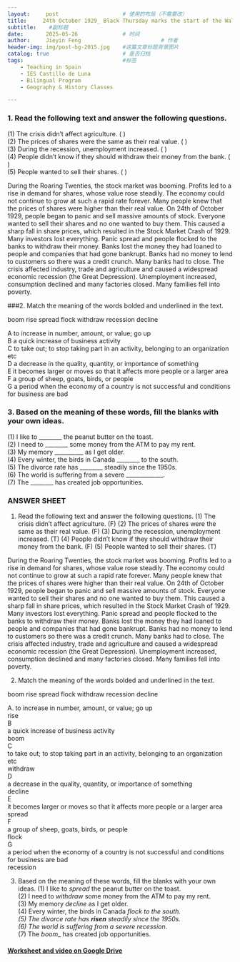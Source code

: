 ```yaml
---
layout:     post   				    # 使用的布局（不需要改）
title:     24th October 1929_ Black Thursday marks the start of the Wall Street Crash			# 标题  
subtitle:    #副标题
date:       2025-05-26 				# 时间
author:     Jieyin Feng 						# 作者 
header-img: img/post-bg-2015.jpg 	#这篇文章标题背景图片
catalog: true 						# 是否归档
tags:								#标签
    - Teaching in Spain 
    - IES Castillo de Luna
    - Bilingual Program
    - Geography & History Classes

---
```



### 1. Read the following text and answer the following questions.
(1) The crisis didn’t affect agriculture. (   )\
(2) The prices of shares were the same as their real value. (  )\
(3) During the recession, unemployment increased. (   )\
(4) People didn’t know if they should withdraw their money from the bank. (   )\
(5) People wanted to sell their shares. (   )

During the Roaring Twenties, the stock market was booming. Profits led to a rise in demand for shares, whose value rose steadily. 
The economy could not continue to grow at such a rapid rate forever. Many people knew that the prices of shares were higher than their real value. On 24th of October 1929, people began to panic and sell massive amounts of stock. Everyone wanted to sell their shares and no one wanted to buy them. This caused a sharp fall in share prices, which resulted in the Stock Market Crash of 1929. Many investors lost everything. Panic spread and people flocked to the banks to withdraw their money. Banks lost the money they had loaned to people and companies that had gone bankrupt. Banks had no money to lend to customers so there was a credit crunch. Many banks had to close. The crisis affected industry, trade and agriculture and caused a widespread economic recession (the Great Depression). Unemployment increased, consumption declined and many factories closed. Many families fell into poverty. 

###2. Match the meaning of the words bolded and underlined in the text.

boom        rise        spread        flock        withdraw       recession   decline


A to increase in number, amount, or value; go up\
B a quick increase of business activity\
C to take out; to stop taking part in an activity, belonging to an organization etc\
D a decrease in the quality, quantity, or importance of something\
E it becomes larger or moves so that it affects more people or a larger area\
F a group of sheep, goats, birds, or people\
G a period when the economy of a country is not successful and conditions for business are bad

### 3. Based on the meaning of these words, fill the blanks with your own ideas.
(1) I like to ________ the peanut butter on the toast.\
(2) I need to ________ some money from the ATM to pay my rent.\
(3) My memory __________ as I get older.\
(4) Every winter, the birds in Canada ________ to the south.\
(5) The divorce rate has ________ steadily since the 1950s.\
(6) The world is suffering from a severe _____________. \
(7) The ________  has created job opportunities.

### ANSWER SHEET
1. Read the following text and answer the following questions.
(1) The crisis didn’t affect agriculture. (F)
(2) The prices of shares were the same as their real value. (F)
(3) During the recession, unemployment increased. (T)
(4) People didn’t know if they should withdraw their money from the bank. (F)
(5) People wanted to sell their shares. (T)

During the Roaring Twenties, the stock market was booming. Profits led to a rise in demand for shares, whose value rose steadily. 
The economy could not continue to grow at such a rapid rate forever. Many people knew that the prices of shares were higher than their real value. On 24th of October 1929, people began to panic and sell massive amounts of stock. Everyone wanted to sell their shares and no one wanted to buy them. This caused a sharp fall in share prices, which resulted in the Stock Market Crash of 1929. Many investors lost everything. Panic spread and people flocked to the banks to withdraw their money. Banks lost the money they had loaned to people and companies that had gone bankrupt. Banks had no money to lend to customers so there was a credit crunch. Many banks had to close. The crisis affected industry, trade and agriculture and caused a widespread economic recession (the Great Depression). Unemployment increased, consumption declined and many factories closed. Many families fell into poverty. 

2. Match the meaning of the words bolded and underlined in the text.

boom        rise        spread        flock        withdraw       recession   decline

A. to increase in number, amount, or value; go up\
rise\
B\
 a quick increase of business activity\
boom\
C\
to take out; to stop taking part in an activity, belonging to an organization etc\
withdraw\
D\
a decrease in the quality, quantity, or importance of something\
decline\
E\
it becomes larger or moves so that it affects more people or a larger area\
spread\
F\
a group of sheep, goats, birds, or people\
flock\
G\
a period when the economy of a country is not successful and conditions for business are bad\
recession

3. Based on the meaning of these words, fill the blanks with your own ideas.
(1) I like to _spread_ the peanut butter on the toast.\
(2) I need to _withdraw_ some money from the ATM to pay my rent.\
(3) My memory _decline_ as I get older.\
(4) Every winter, the birds in Canada __flock_ to the south.\
(5) The divorce rate has __risen__ steadily since the 1950s.\
(6) The world is suffering from a severe _recession__. \
(7) The _boom__  has created job opportunities.

#### [Worksheet and video on Google Drive](https://drive.google.com/drive/folders/1awVI-TJBMGbZSdTa9LiWhH8Mo_jvFb70?usp=drive_link)





